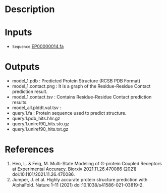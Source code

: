 # Description 

# Inputs
* `Sequence` [EP00000014.fa](https://docs.ad3.io/media/apps/alphafold2_multistate/examples/input/EP00000014.fa)

# Outputs

* model_1.pdb : Predicted Protein Structure (RCSB PDB Format)
* model_1.contact.png : It is a graph of the Residue-Residue Contact prediction result.
* model_1.contact.tsv : Contains Residue-Residue Contact prediction results.
* model_all.plddt.val.tsv :
* query.1.fa : Protein sequence used to predict structure.
* query.1.pdb_hits.hhr.gz
* query.1.uniref90_hits.sto.gz 
* query.1.uniref90_hits.txt.gz


# References

1. Heo, L. & Feig, M. Multi-State Modeling of G-protein Coupled Receptors at Experimental Accuracy. Biorxiv 2021.11.26.470086 (2021) doi:10.1101/2021.11.26.470086.
2. Jumper, J. et al. Highly accurate protein structure prediction with AlphaFold. Nature 1–11 (2021) doi:10.1038/s41586-021-03819-2.
